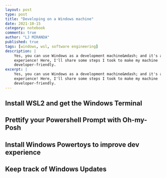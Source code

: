 ```yaml
---
layout: post
type: post
title: "Developing on a Windows machine"
date: 2021-10-15
category: notebook
comments: true
author: "LJ MIRANDA"
published: true
tags: [windows, wsl, software engineering]
description: |
    Yes, you can use Windows as a development machine&mdash; and it's a fun
    experience! Here, I'll share some steps I took to make my machine
    developer-friendly.
excerpt: |
    Yes, you can use Windows as a development machine&mdash; and it's a fun
    experience! Here, I'll share some steps I took to make my machine
    developer-friendly.
---
```



<span class="firstcharacter"></span>


## Install WSL2 and get the Windows Terminal


## Prettify your Powershell Prompt with Oh-my-Posh


## Install Windows Powertoys to improve dev experience


## Keep track of Windows Updates

<!-- add links that you should check when keeping track of windows updates -->

<!--

1. install wsl
2. install windows terminal
3. beautifying your terminal: (1) bash (2) powershell
4. powertoys for keyboard mapping
-->

